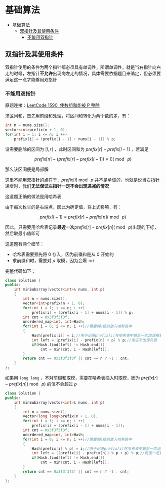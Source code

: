 # 基础算法

- [基础算法](#基础算法)
  - [双指针及其使用条件](#双指针及其使用条件)
    - [不能用双指针](#不能用双指针)

## 双指针及其使用条件

双指针使用的条件为两个指针都必须具有单调性，所谓单调性，就是当右指针向右走的时候，左指针**不允许**出现向左走的情况，具体需要依据题目来确定，但必须要满足这一点才能够用双指针

### 不能用双指针

原题连接：[LeetCode 1590. 使数组和能被 P 整除](https://leetcode.cn/problems/make-sum-divisible-by-p/)

求区间和，首先用前缀和处理，将区间和转化为两个数的差，有：

```cpp
int n = nums.size();
vector<int>prefix(n + 1, 0);
for(int i = 1; i <= n; i ++)
    prefix[i] = (prefix[i - 1] + nums[i - 1]) % p;
```

设需要删除的区间为 $[l,r]$ ，此时区间和为 $prefix[r]-prefix[l-1]$ ，若满足 

$$
prefix[n]-(prefix[r]-prefix[l-1]) \equiv 0(\bmod\ p)
$$ 

那么该区间便是局部解

这里不能用双指针的点在于，$prefix[i]\bmod\ p$ 并不是单调的，也就是说当右指针递增时，我们**无法保证左指针一定不会出现递减的情况**

这道题正确的做法是用哈希表

由于每次枚举的是右端点，因此为确定值，将上式移项，有：

$$
prefix[l-1]\equiv prefix[r]-prefix[n](\bmod\ p)
$$

因此，只需要用哈希表记录**最近一次**$prefix[r]-prefix[n](\bmod\ p)$出现的下标，然后取最小值即可

这道题有两个细节：

* 哈希表需要预先将 $0$ 存入，因为前缀和是从 $0$ 开始的
* 求前缀和时，需要对 $p$ 取模，因为会爆 `int`

完整代码如下：

```cpp
class Solution {
public:
    int minSubarray(vector<int>& nums, int p) 
    {
        int n = nums.size();
        vector<int>prefix(n + 1, 0);
        for(int i = 1; i <= n; i ++)
            prefix[i] = (prefix[i - 1] + nums[i - 1]) % p;
        int cnt = 0x3f3f3f3f;
        unordered_map<int, int>Hash;
        for(int i = 0; i <= n; i ++)//需要将0提前放入哈希表中
        {
            Hash[prefix[i]] = i;//用于记录prefix[i]在哈希表中最后一次出现得到下标
            int left = (prefix[i] - prefix[n] + p) % p;//保证不出现负数
            if(Hash.find(left) != Hash.end())
                cnt = min(cnt, i - Hash[left]);
        }
        return cnt == 0x3f3f3f3f || cnt == n ? -1 : cnt;
    }
};
```

如果用 `long long` ，不对前缀和取模，需要在哈希表插入时取模，因为 $prefix[r]-prefix[n](\bmod\ p)$ 的值不会超过 $p$

```cpp
class Solution {
public:
    int minSubarray(vector<int>& nums, int p) 
    {
        int n = nums.size();
        vector<long long>prefix(n + 1, 0);
        for(int i = 1; i <= n; i ++)
            prefix[i] = (prefix[i - 1] + nums[i - 1]);
        int cnt = 0x3f3f3f3f;
        unordered_map<int, int>Hash;
        for(int i = 0; i <= n; i ++)//需要将0提前放入哈希表中
        {
            Hash[prefix[i] % p] = i;//用于记录prefix[i]在哈希表中最后一次出现得到下标
            int left = ((prefix[i] - prefix[n]) % p + p) % p;//前面一定要先取一次模，因为前面一定会超出p
            if(Hash.find(left) != Hash.end())
                cnt = min(cnt, i - Hash[left]);
        }
        return cnt == 0x3f3f3f3f || cnt == n ? -1 : cnt;
    }
};
```

